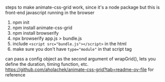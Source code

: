 steps to make animate-css-grid work, since it's a node package but this is front-end javascript running in the browser
1. npm init
2. npm install animate-css-grid
3. npm install browserify
4. npx browserify app.js > bundle.js
5. include `<script src="bundle.js"></script>` in the html
6. make sure you don't have `type="module"` in that script tag

can pass a config object as the second argument of wrapGrid(), lets you define the duration, timing function, etc.
https://github.com/aholachek/animate-css-grid?tab=readme-ov-file for reference
